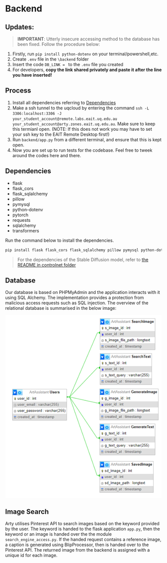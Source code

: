 # Backend

## Updates:

>**IMPORTANT**: Utterly insecure accessing method to the database has been fixed. Follow the procedure below:
1. Firstly, run `pip install python-dotenv` on your terminal/powershell,etc.
2. Create `.env` file in the `\backend` folder
3. Insert the code `DB_LINK = ` to the `.env` file you created
4. For developers, **copy the link shared privately and paste it after the line you have inserted!**

## Process

1. Install all dependencies referring to [Dependencies](#dependencies)
2. Make a ssh tunnel to the uqcloud by entering the command `ssh -L 3306:localhost:3306 -J your_student_account@remote.labs.eait.uq.edu.au your_student_account@arty.zones.eait.uq.edu.au`. Make sure to keep this termianl open. (NOTE: If this does not work you may have to set your ssh key to the EAIT Remote Desktop first!)
3. Run `backend/app.py` from a different terminal, and ensure that this is kept open.
4. Now you are set up to run tests for the codebase. Feel free to tweek around the codes here and there.

## Dependencies

- flask
- flask_cors
- flask_sqlalchemy
- pillow
- pymysql
- python-dotenv
- pytorch
- requests
- sqlalchemy
- transformers

Run the command below to install the dependencies. 

```bash
pip install flask flask_cors flask_sqlalchemy pillow pymysql python-dotenv ntorch requests sqlalchemy transformers
```

> For the dependencies of the Stable Diffusion model, refer to [the README in controlnet folder](controlnet\README.md)

## Database

Our database is based on PHPMyAdmin and the application interacts with it using SQL Alchemy. The implementation provides a protection from malicious access requests such as SQL injection. The overview of the relational database is summarised in the below image:

<img src = '..\images\db.png' alt = 'database structure'>

## Image Search

Arty utilises Pinterest API to search images based on the keyword provided by the user. The keyword is handed to the flask application `app.py`, then the keyword or an image is handed over the the module `search_engine_access.py`. If the handed request contains a reference image, a caption is generated using BlipProcessor, then is handed over to the Pinterest API. The returned image from the backend is assigned with a unique id for each image.